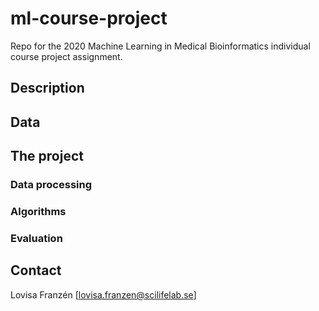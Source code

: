 # ml-course-project

Repo for the 2020 Machine Learning in Medical Bioinformatics individual course project assignment.  
  
## Description


## Data


## The project

### Data processing


### Algorithms


### Evaluation


## Contact  
Lovisa Franzén [lovisa.franzen@scilifelab.se]

